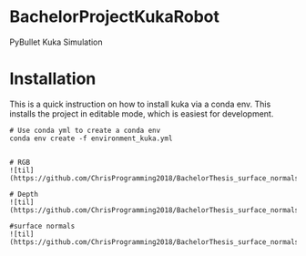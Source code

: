 # BachelorProjectKukaRobot

PyBullet Kuka Simulation


# Installation

This is a quick instruction on how to install kuka via a conda env.
This installs the project in editable mode, which is easiest for development.
```
# Use conda yml to create a conda env
conda env create -f environment_kuka.yml


# RGB 
![til](https://github.com/ChrisProgramming2018/BachelorThesis_surface_normals_without_stacking/blob/master/data/image.gif)

# Depth
![til](https://github.com/ChrisProgramming2018/BachelorThesis_surface_normals_without_stacking/data/depth_image.gif)

#surface normals
![til](https://github.com/ChrisProgramming2018/BachelorThesis_surface_normals_without_stacking/data/surface_normals.gif)
